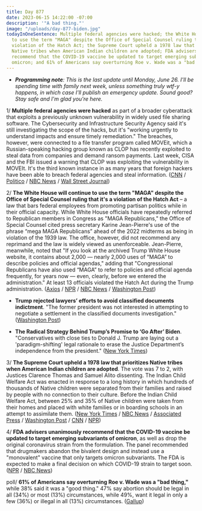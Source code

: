 ```yaml
---
title: Day 877
date: 2023-06-15 14:22:00 -07:00
description: '"A bad thing."'
image: "/uploads/day-877-biden.jpg"
todayInOneSentence: Multiple federal agencies were hacked; the White House will continue
  to use the term "MAGA" despite the Office of Special Counsel ruling that it's a
  violation of the Hatch Act; the Supreme Court upheld a 1978 law that prioritizes
  Native tribes when American Indian children are adopted; FDA advisers unanimously
  recommend that the COVID-19 vaccine be updated to target emerging subvariants of
  omicron; and 61% of Americans say overturning Roe v. Wade was a "bad thing."
---
```


* ***Programming note**: This is the last update until Monday, June 26. I'll be spending time with family next week, unless something truly wtf-y happens, in which case I'll publish an emergency update. Sound good? Stay safe and I'm glad you're here.*

1/ **Multiple federal agencies were hacked** as part of a broader cyberattack that exploits a previously unknown vulnerability in widely used file sharing software. The Cybersecurity and Infrastructure Security Agency said it's still investigating the scope of the hacks, but it's "working urgently to understand impacts and ensure timely remediation." The breaches, however, were connected to a file transfer program called MOVEit, which a Russian-speaking hacking group known as CLOP has recently exploited to steal data from companies and demand ransom payments. Last week, CISA and the FBI issued a warning that CLOP was exploiting the vulnerability in MOVEIt. It's the third known instance in as many years that foreign hackers have been able to breach federal agencies and steal information. ([CNN](https://www.cnn.com/2023/06/15/politics/us-government-hit-cybeattack/index.html) / [Politico](https://www.politico.com/news/2023/06/15/multiple-federal-agencies-hit-by-hack-00102229) / [NBC News](https://www.nbcnews.com/tech/security/us-govenment-agencies-hacked-cyberattack-moveit-rcna89525) / [Wall Street Journal](https://www.wsj.com/articles/several-u-s-government-agencies-hacked-in-cyberattack-3baaa80a?mod=djemalertNEWS))

2/ **The White House will continue to use the term "MAGA" despite the Office of Special Counsel ruling that it's a violation of the Hatch Act** – a law that bars federal employees from promoting partisan politics while in their official capacity. While White House officials have repeatedly referred to Republican members in Congress as "MAGA Republicans," the Office of Special Counsel cited press secretary Karine Jean-Pierre's use of the phrase “mega MAGA Republicans” ahead of the 2022 midterms as being in violation of the 1939 law. The office, however, did not recommend any reprimand and the law is widely viewed as unenforceable. Jean-Pierre, meanwhile, noted that "If you look at the archived Trump White House website, it contains about 2,000 — nearly 2,000 uses of “MAGA” to describe policies and official agendas," adding that "Congressional Republicans have also used “MAGA” to refer to policies and official agenda frequently, for years now — even, clearly, before we entered the administration." At least 13 officials violated the Hatch Act during the Trump administration. ([Axios](https://www.axios.com/2023/06/14/hatch-act-white-house-maga-jean-pierre) / [NPR](https://www.npr.org/2023/06/14/1182181752/karine-jean-pierre-white-house-hatch-act) / [NBC News](https://www.nbcnews.com/politics/white-house/white-house-press-secretary-violated-hatch-act-watchdog-agency-says-rcna88526) / [Washington Post](https://www.washingtonpost.com/politics/2023/06/12/karine-jean-pierre-hatch-act-maga-republicans/))

* **Trump rejected lawyers’ efforts to avoid classified documents indictment**. "The former president was not interested in attempting to negotiate a settlement in the classified documents investigation." ([Washington Post](https://www.washingtonpost.com/national-security/2023/06/14/trump-indictment-classified-documents-settlement/))

* **The Radical Strategy Behind Trump’s Promise to ‘Go After’ Biden**. "Conservatives with close ties to Donald J. Trump are laying out a 'paradigm-shifting' legal rationale to erase the Justice Department’s independence from the president." ([New York Times](https://www.nytimes.com/2023/06/15/us/politics/trump-indictment-justice-department.html))

3/ **The Supreme Court upheld a 1978 law that prioritizes Native tribes when American Indian children are adopted**. The vote was 7 to 2, with Justices Clarence Thomas and Samuel Alito dissenting. The Indian Child Welfare Act was enacted in response to a long history in which hundreds of thousands of Native children were separated from their families and raised by people with no connection to their culture. Before the Indian Child Welfare Act, between 25% and 35% of Native children were taken from their homes and placed with white families or in boarding schools in an attempt to assimilate them. ([New York Times](https://www.nytimes.com/2023/06/15/us/supreme-court-native-american-children-tribes.html) / [NBC News](https://www.nbcnews.com/politics/supreme-court/supreme-court-upholds-key-part-native-american-adoption-law-rcna67865) / [Associated Press](https://apnews.com/article/supreme-court-native-american-children-adoption-8eee3db1e97cee84a7fdcd98d43df795) / [Washington Post](https://www.washingtonpost.com/politics/2023/06/15/supreme-court-icwa-native-adoption/) / [CNN](https://www.cnn.com/2023/06/15/politics/indian-welfare-adoption-case-supreme-court/) / [NPR](https://www.npr.org/2023/06/15/1182121455/indian-child-welfare-act-supreme-court-decision))

4/ **FDA advisers unanimously recommend that the COVID-19 vaccine be updated to target emerging subvariants of omicron**, as well as drop the original coronavirus strain from the formulation. The panel recommended that drugmakers abandon the bivalent design and instead use a "monovalent" vaccine that only targets omicron subvariants. The FDA is expected to make a final decision on which COVID-19 strain to target soon. ([NPR](https://www.npr.org/sections/health-shots/2023/06/15/1182503195/fda-advisers-back-updated-covid-shots-for-fall-vaccinations) / [NBC News](https://www.nbcnews.com/health/health-news/covid-boosters-fda-panel-recommends-new-xbb-shots-fall-rcna89331))

poll/ **61% of Americans say overturning Roe v. Wade was a "bad thing,"** while 38% said it was a "good thing." 47% say abortion should be legal in all (34%) or most (13%) circumstances, while 49%, want it legal in only a few (36%) or illegal in all (13%) circumstances. ([Gallup](https://news.gallup.com/poll/506759/broader-support-abortion-rights-continues-post-dobbs.aspx))